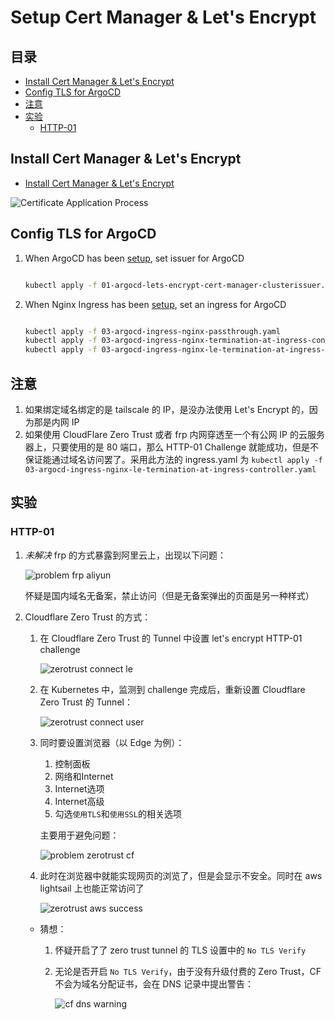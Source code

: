 # Setup Cert Manager & Let's Encrypt

## 目录
- [Install Cert Manager & Let's Encrypt](#install-cert-manager--lets-encrypt)
- [Config TLS for ArgoCD](#config-tls-for-argocd)
- [注意](#注意)
- [实验](#实验)
    - [HTTP-01](#http-01)

## Install Cert Manager & Let's Encrypt
- [Install Cert Manager & Let's Encrypt](./script/01-lets-encrypt-cert-manager.sh)

![Certificate Application Process](./pictures/Certificate%20Application%20Process.png)


## Config TLS for ArgoCD 
1. When ArgoCD has been [setup](../ArgoCD/ArgoCD-README.md), set issuer for ArgoCD
    ```sh
    
    kubectl apply -f 01-argocd-lets-encrypt-cert-manager-clusterissuer.yaml
    ```
1. When Nginx Ingress has been [setup](../Ingress/Ingress-README.md), set an ingress for ArgoCD
    ```sh

    kubectl apply -f 03-argocd-ingress-nginx-passthrough.yaml
    kubectl apply -f 03-argocd-ingress-nginx-termination-at-ingress-controller.yaml
    kubectl apply -f 03-argocd-ingress-nginx-le-termination-at-ingress-controller.yaml
    ```

## 注意
1. 如果绑定域名绑定的是 tailscale 的 IP，是没办法使用 Let's Encrypt 的，因为那是内网 IP
1. 如果使用 CloudFlare Zero Trust 或者 frp 内网穿透至一个有公网 IP 的云服务器上，只要使用的是 80 端口，那么 HTTP-01 Challenge 就能成功，但是不保证能通过域名访问罢了。采用此方法的 ingress.yaml 为 ```kubectl apply -f 03-argocd-ingress-nginx-le-termination-at-ingress-controller.yaml```


## 实验

### HTTP-01
1. *未解决* frp 的方式暴露到阿里云上，出现以下问题：

    ![problem frp aliyun](./pictures/problem-frp-aliyun.png)

    怀疑是国内域名无备案，禁止访问（但是无备案弹出的页面是另一种样式）
1. Cloudflare Zero Trust 的方式：
    1. 在 Cloudflare Zero Trust 的 Tunnel 中设置 let's encrypt HTTP-01 challenge

        ![zerotrust connect le](./pictures/zerotrust-connect-le.png)

    1. 在 Kubernetes 中，监测到 challenge 完成后，重新设置 Cloudflare Zero Trust 的 Tunnel：
   
        ![zerotrust connect user](./pictures/zerotrust-connect-user.png)

    1. 同时要设置浏览器（以 Edge 为例）：
        1. 控制面板
        1. 网络和Internet
        1. Internet选项
        1. Internet高级
        1. 勾选```使用TLS```和```使用SSL```的相关选项

        主要用于避免问题：
       
        ![problem zerotrust cf](./pictures/problem-zerotrust-cf.png)
       
    1. 此时在浏览器中就能实现网页的浏览了，但是会显示不安全。同时在 aws lightsail 上也能正常访问了

        ![zerotrust aws success](./pictures/zerotrust-aws-success.png)
       
    - 猜想：
        1. 怀疑开启了了 zero trust tunnel 的 TLS 设置中的 ```No TLS Verify```
        1. 无论是否开启 ```No TLS Verify```，由于没有升级付费的 Zero Trust，CF不会为域名分配证书，会在 DNS 记录中提出警告：
    
            ![cf dns warning](./pictures/cf-dns-warning.png)
